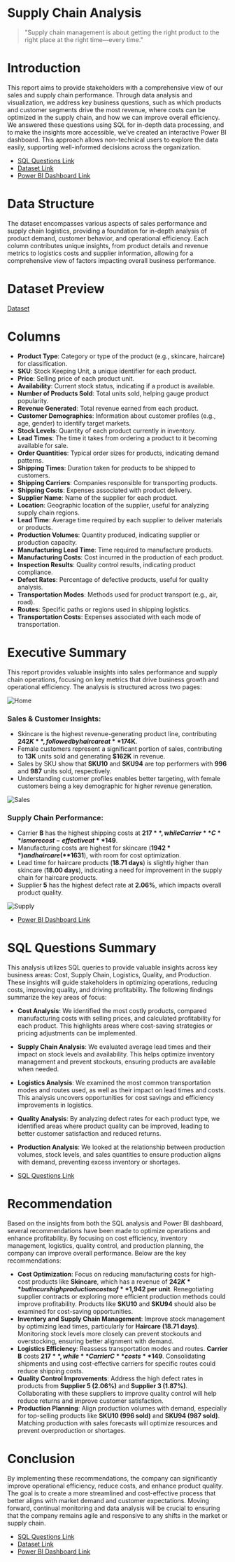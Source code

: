 # Supply Chain Analysis

> "Supply chain management is about getting the right product to the right place at the right time—every time."

# **Introduction**
This report aims to provide stakeholders with a comprehensive view of our sales and supply chain performance. Through data analysis and visualization, we address key business questions, such as which products and customer segments drive the most revenue, where costs can be optimized in the supply chain, and how we can improve overall efficiency. We answered these questions using SQL for in-depth data processing, and to make the insights more accessible, we’ve created an interactive Power BI dashboard. This approach allows non-technical users to explore the data easily, supporting well-informed decisions across the organization.

- [SQL Questions Link](https://github.com/NishaChandila/Supply-Chain-Analysis-SQL-/blob/main/supply_chain_sql.sql)
- [Dataset Link](https://github.com/NishaChandila/Supply-Chain-Analysis-SQL-/blob/main/supply_chain_data.csv)
- [Power BI Dashboard Link](https://github.com/NishaChandila/Supply-Chain-Analysis-SQL-/blob/main/supply_chain_dashboard.pdf)

# **Data Structure**
The dataset encompasses various aspects of sales performance and supply chain logistics, providing a foundation for in-depth analysis of product demand, customer behavior, and operational efficiency. Each column contributes unique insights, from product details and revenue metrics to logistics costs and supplier information, allowing for a comprehensive view of factors impacting overall business performance.


# **Dataset Preview**
[Dataset](https://github.com/NishaChandila/project-assets/blob/main/supply-data.PNG)

# **Columns**
- **Product Type**: Category or type of the product (e.g., skincare, haircare) for classification.
- **SKU**: Stock Keeping Unit, a unique identifier for each product.
- **Price**: Selling price of each product unit.
- **Availability**: Current stock status, indicating if a product is available.
- **Number of Products Sold**: Total units sold, helping gauge product popularity.
- **Revenue Generated**: Total revenue earned from each product.
- **Customer Demographics**: Information about customer profiles (e.g., age, gender) to identify target markets.
- **Stock Levels**: Quantity of each product currently in inventory.
- **Lead Times**: The time it takes from ordering a product to it becoming available for sale.
- **Order Quantities**: Typical order sizes for products, indicating demand patterns.
- **Shipping Times**: Duration taken for products to be shipped to customers.
- **Shipping Carriers**: Companies responsible for transporting products.
- **Shipping Costs**: Expenses associated with product delivery.
- **Supplier Name**: Name of the supplier for each product.
- **Location**: Geographic location of the supplier, useful for analyzing supply chain regions.
- **Lead Time**: Average time required by each supplier to deliver materials or products.
- **Production Volumes**: Quantity produced, indicating supplier or production capacity.
- **Manufacturing Lead Time**: Time required to manufacture products.
- **Manufacturing Costs**: Cost incurred in the production of each product.
- **Inspection Results**: Quality control results, indicating product compliance.
- **Defect Rates**: Percentage of defective products, useful for quality analysis.
- **Transportation Modes**: Methods used for product transport (e.g., air, road).
- **Routes**: Specific paths or regions used in shipping logistics.
- **Transportation Costs**: Expenses associated with each mode of transportation.

# **Executive Summary**
This report provides valuable insights into sales performance and supply chain operations, focusing on key metrics that drive business growth and operational efficiency. The analysis is structured across two pages:

![Home](https://github.com/NishaChandila/project-assets/blob/main/supply1.PNG)

### **Sales & Customer Insights:**
- Skincare is the highest revenue-generating product line, contributing **$242K**, followed by haircare at **$174K**.
- Female customers represent a significant portion of sales, contributing to **13K** units sold and generating **$162K** in revenue.
- Sales by SKU show that **SKU10** and **SKU94** are top performers with **996** and **987** units sold, respectively.
- Understanding customer profiles enables better targeting, with female customers being a key demographic for higher revenue generation.

![Sales](https://github.com/NishaChandila/project-assets/blob/main/supply2.PNG)

### **Supply Chain Performance:**
- Carrier **B** has the highest shipping costs at **$217**, while Carrier **C** is more cost-effective at **$149**.
- Manufacturing costs are highest for skincare (**$1942**) and haircare (**$1631**), with room for cost optimization.
- Lead time for haircare products (**18.71 days**) is slightly higher than skincare (**18.00 days**), indicating a need for improvement in the supply chain for haircare products.
- Supplier **5** has the highest defect rate at **2.06%**, which impacts overall product quality.

![Supply](https://github.com/NishaChandila/project-assets/blob/main/supply3.PNG)

- [Power BI Dashboard Link](https://github.com/NishaChandila/Supply-Chain-Analysis-SQL-/blob/main/supply_chain_dashboard.pdf)

# **SQL Questions Summary**
This analysis utilizes SQL queries to provide valuable insights across key business areas: Cost, Supply Chain, Logistics, Quality, and Production. These insights will guide stakeholders in optimizing operations, reducing costs, improving quality, and driving profitability. The following findings summarize the key areas of focus:

- **Cost Analysis**: We identified the most costly products, compared manufacturing costs with selling prices, and calculated profitability for each product. This highlights areas where cost-saving strategies or pricing adjustments can be implemented.
- **Supply Chain Analysis**: We evaluated average lead times and their impact on stock levels and availability. This helps optimize inventory management and prevent stockouts, ensuring products are available when needed.
- **Logistics Analysis**: We examined the most common transportation modes and routes used, as well as their impact on lead times and costs. This analysis uncovers opportunities for cost savings and efficiency improvements in logistics.
- **Quality Analysis**: By analyzing defect rates for each product type, we identified areas where product quality can be improved, leading to better customer satisfaction and reduced returns.
- **Production Analysis**: We looked at the relationship between production volumes, stock levels, and sales quantities to ensure production aligns with demand, preventing excess inventory or shortages.

- [SQL Questions Link](https://github.com/NishaChandila/Supply-Chain-Analysis-SQL-/blob/main/supply_chain_sql.sql)

# **Recommendation**
Based on the insights from both the SQL analysis and Power BI dashboard, several recommendations have been made to optimize operations and enhance profitability. By focusing on cost efficiency, inventory management, logistics, quality control, and production planning, the company can improve overall performance. Below are the key recommendations:

- **Cost Optimization**: Focus on reducing manufacturing costs for high-cost products like **Skincare**, which has a revenue of **$242K** but incurs high production costs of **$1,942 per unit**. Renegotiating supplier contracts or exploring more efficient production methods could improve profitability. Products like **SKU10** and **SKU94** should also be examined for cost-saving opportunities.
- **Inventory and Supply Chain Management**: Improve stock management by optimizing lead times, particularly for **Haircare (18.71 days)**. Monitoring stock levels more closely can prevent stockouts and overstocking, ensuring better alignment with demand.
- **Logistics Efficiency**: Reassess transportation modes and routes. **Carrier B** costs **$217**, while **Carrier C** costs **$149**. Consolidating shipments and using cost-effective carriers for specific routes could reduce shipping costs.
- **Quality Control Improvements**: Address the high defect rates in products from **Supplier 5 (2.06%)** and **Supplier 3 (1.87%)**. Collaborating with these suppliers to improve quality control will help reduce returns and improve customer satisfaction.
- **Production Planning**: Align production volumes with demand, especially for top-selling products like **SKU10 (996 sold)** and **SKU94 (987 sold)**. Matching production with sales forecasts will optimize resources and prevent overproduction or shortages.

# **Conclusion**
By implementing these recommendations, the company can significantly improve operational efficiency, reduce costs, and enhance product quality. The goal is to create a more streamlined and cost-effective process that better aligns with market demand and customer expectations. Moving forward, continual monitoring and data analysis will be crucial to ensuring that the company remains agile and responsive to any shifts in the market or supply chain.

- [SQL Questions Link](https://github.com/NishaChandila/Supply-Chain-Analysis-SQL-/blob/main/supply_chain_sql.sql)
- [Dataset Link](https://github.com/NishaChandila/Supply-Chain-Analysis-SQL-/blob/main/supply_chain_data.csv)
- [Power BI Dashboard Link](https://github.com/NishaChandila/Supply-Chain-Analysis-SQL-/blob/main/supply_chain_dashboard.pdf)
